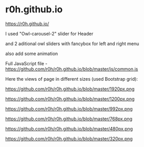 # r0h.github.io

https://r0h.github.io/

I used "Owl-carousel-2" slider for Header 

and 2 aditional owl sliders with fancybox for left and right menu 

also add some animation

Full JavaScript file - https://github.com/r0h/r0h.github.io/blob/master/js/common.js

Here the views of page in different sizes (used Bootstrap grid):

https://github.com/r0h/r0h.github.io/blob/master/1920px.png

https://github.com/r0h/r0h.github.io/blob/master/1200px.png

https://github.com/r0h/r0h.github.io/blob/master/992px.png

https://github.com/r0h/r0h.github.io/blob/master/768px.png

https://github.com/r0h/r0h.github.io/blob/master/480px.png

https://github.com/r0h/r0h.github.io/blob/master/320px.png
